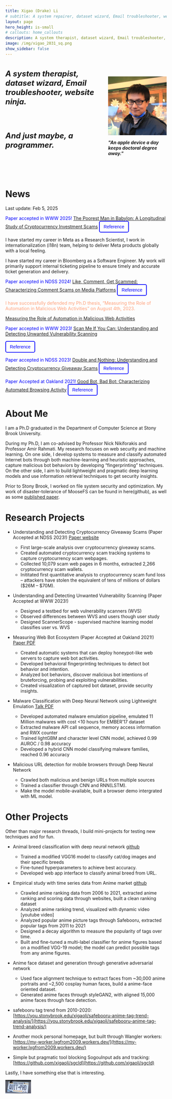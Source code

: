 ```yaml
---
title: Xigao (Drake) Li
# subtitle: A system repairer, dataset wizard, Email troubleshooter, website ninja. probably a programmer. An apple a day keeps doctoral degree away.
layout: page
hero_height: is-small
# callouts: home_callouts
description: A system therapist, dataset wizard, Email troubleshooter, website ninja. probably a programmer. An apple device a day keeps doctoral degree away.
image: /img/xigao_2031_sq.png
show_sidebar: false
---
```


<style>
  .text-wrapper {
    max-width: 600px;
    font-size: 24px;
    font-style: italic;
    font-weight: bold;
  }
  .profile-img-container {
    display: flex;
    flex-direction: column;
    justify-content: center;
    align-items: center;
  }
  .image-quote {
    font-style: italic;
    font-weight: bold;
  }

  /* Styles for the modal */
        .modal {
            display: none; /* Hidden by default */
            position: fixed;
            z-index: 1000;
            left: 0;
            top: 0;
            width: 100%;
            height: 100%;
            background-color: rgba(0, 0, 0, 0.5);
        }

        .modal-content {
            background-color: white;
            padding: 20px;
            border-radius: 8px;
            width: 50%;
            max-width: 500px;
            margin: 15% auto;
            position: relative;
            text-align: center;
        }

        .close-btn {
            background: red;
            color: white;
            border: none;
            padding: 8px 16px;
            cursor: pointer;
            border-radius: 4px;
            margin-top: 10px;
        }

        .copy-btn {
            background: green;
            color: white;
            border: none;
            padding: 8px 16px;
            cursor: pointer;
            border-radius: 4px;
            margin-top: 10px;
        }

        textarea {
            width: 100%;
            height: 80px;
            resize: none;
        }
        .hidden-reference {
            display: none;
        }
  /* button styles */
  .transparent-btn {
    background: transparent;
    border: 2px solid blue; /* Add a border to make it visible */
    color: blue; /* Text color */
    padding: 8px 12px;
    cursor: pointer;
    border-radius: 5px;
    font-size: 14px;
    transition: all 0.3s ease;
}

.transparent-btn:hover {
    background: rgba(0, 0, 255, 0.1); /* Light blue on hover */
}

</style>

<!-- The Modal to display reference -->
<div id="referenceModal" class="modal">
    <div class="modal-content">
        <h3>Reference</h3>
        <textarea id="referenceText" readonly>
--        
        </textarea>
        <br>
        <button class="copy-btn" onclick="copyReference()">Copy</button>
        <button class="close-btn" onclick="closeModal()">Close</button>
    </div>
</div>

<script>
function openModal(referenceId) {
            let referenceText = document.getElementById(referenceId).innerText.trim();
            document.getElementById("referenceText").value = referenceText;
            document.getElementById("referenceModal").style.display = "block";
        }
        function closeModal() {
            document.getElementById("referenceModal").style.display = "none";
        }
        function copyReference() {
            let textArea = document.getElementById("referenceText");
            textArea.select();
            textArea.setSelectionRange(0, 99999); // For mobile devices
            navigator.clipboard.writeText(textArea.value);
            alert("Reference copied!");
        }
</script>

<div class="columns">
  <div class="column is-6">
    <div class="text-wrapper">
      <p>A system therapist, dataset wizard, Email troubleshooter, website ninja.</p>
      <br>
      <p>And just maybe, a programmer. </p>
    <br>
    <br>
    </div>
  </div>
  <div class="profile-img-container">
    <img src="img/xigao_2031_sq.png" alt="Profile Image" width="300px">
    <p class="image-quote">"An apple device a day keeps doctoral degree away."</p>
  </div>
</div>

# News
Last update: Feb 5, 2025

<span style="color:blue">Paper accepted in WWW 2025!</span> [The Poorest Man in Babylon: A Longitudinal Study of Cryptocurrency Investment Scams](#news)
<button class="transparent-btn" onclick="openModal('ref-muzammil2025crimson')">Reference</button>
<span id="ref-muzammil2025crimson" class="hidden-reference">
  @inproceedings{muzammil2025crimson,
    title = {The Poorest Man in Babylon: A Longitudinal Study of Cryptocurrency Investment Scams},
    author = {Muhammad Muzammil and Abisheka Pitumpe and Xigao Li and Amir Rahmati and Nick Nikiforakis},
    booktitle = {Proceedings of the Web Conference (WWW)},
    year = {2025},
  }
</span>

<span>I have started my career in Meta as a Research Scientist, I work in internationalization (i18n) team, helping to deliver Meta products globally with a local feeling.</span> 

<span>I have started my career in Bloomberg as a Software Engineer. My work will primarily support internal ticketing pipeline to ensure timely and accurate ticket generation and delivery.</span> 

<span style="color:blue">Paper accepted in NDSS 2024!</span> [Like, Comment, Get Scammed: Characterizing Comment Scams on Media Platforms](https://like-comment-get-scammed.github.io/)
<button class="transparent-btn" onclick="openModal('ref-li2024commentscams')">Reference</button>
<span id="ref-li2024commentscams" class="hidden-reference">
  @inproceedings{li2024commentscams,
    title = {Like, Comment, Get Scammed: Characterizing Comment Scams on Media Platforms},
    author = {Xigao Li and Amir Rahmati and Nick Nikiforakis},
    booktitle = {Proceedings of the Network and Distributed System Security Symposium (NDSS)},
    year = {2024},
  }
</span>

<span style="color:LightSalmon">I have successfully defended my Ph.D thesis, “Measuring the Role of Automation in Malicious Web Activities” on August 4th, 2023. </span>

[Measuring the Role of Automation in Malicious Web Activities](files/xigao-thesis-presentation-slides.pdf)

<span style="color:blue">Paper accepted in WWW 2023!</span> [Scan Me If You Can: Understanding and Detecting Unwanted Vulnerability Scanning](https://scan-me-if-you-can.github.io)

<button class="transparent-btn" onclick="openModal('ref-li2023scanme')">Reference</button>
<span id="ref-li2023scanme" class="hidden-reference">
  @inproceedings{li2023scanme,
    author = {Li, Xigao and Amin Azad, Babak and Rahmati, Amir and Nikiforakis, Nick},
    title = {Scan Me If You Can: Understanding and Detecting Unwanted Vulnerability Scanning},
    year = {2023},
    booktitle = {Proceedings of the ACM Web Conference (WWW)},
    }
</span>

<span style="color:blue">Paper accepted in NDSS 2023!</span> [Double and Nothing: Understanding and Detecting Cryptocurrency Giveaway Scams](https://double-and-nothing.github.io/)
<button class="transparent-btn" onclick="openModal('ref-li2023cryptoscams')">Reference</button>
<span id="ref-li2023cryptoscams" class="hidden-reference">
  @inproceedings{li2023cryptoscams,
    title = {Double and Nothing: Understanding and Detecting Cryptocurrency Giveaway Scams},
    author = {Xigao Li and Anurag Yepuri and Nick Nikiforakis},
    booktitle = {Proceedings of the Network and Distributed System Security Symposium (NDSS)},
    year = {2023},
   }
</span>

<span style="color:blue">Paper Accepted at Oakland 2021!</span> [Good Bot, Bad Bot: Characterizing Automated Browsing Activity](https://you.stonybrook.edu/xigaoli/files/2021/04/goodbotbadbot_oakland2021.pdf)
<button class="transparent-btn" onclick="openModal('ref-li2021botcharacterization')">Reference</button>
<span id="ref-li2021botcharacterization" class="hidden-reference">
  @inproceedings{li2021botcharacterization,
    title = {Good Bot, Bad Bot: Characterizing Automated Browsing Activity},
    author = {Xigao Li and Babak {Amin Azad} and Amir Rahmati and Nick Nikiforakis},
    booktitle = {Proceedings of the 42nd IEEE Symposium on Security and Privacy (IEEE S\&P)},
    year = {2021},
   }     
</span>


# About Me

I am a Ph.D graduated in the Department of Computer Science at Stony Brook University.

During my Ph.D, I am co-advised by Professor Nick Nikiforakis and Professor Amir Rahmati. My research focuses on web security and machine learning. On one side, I develop systems to measure and classify automated Internet bots through both machine-learning and heuristic approaches, capture malicious bot behaviors by developing “fingerprinting” techniques. On the other side, I aim to build lightweight and pragmatic deep learning models and use information retrieval techniques to get security insights.

Prior to Stony Brook, I worked on file system security and optimization. My work of disaster-tolerance of MooseFS can be found in here(github), as well as some [published paper](https://link.springer.com/article/10.1007/s11227-016-1902-9).

# Research Projects

* Understanding and Detecting Cryptocurrency Giveaway Scams (Paper Accepted at NDSS 2023!) [Paper website](https://double-and-nothing.github.io/)

  - First large-scale analysis over cryptocurrency giveaway scams.
  - Created automated cryptocurrency scam tracking systems to capture cryptocurrency scam webpages.
  - Collected 10,079 scam web pages in 6 months, extracted 2,266 cryptocurrency scam wallets.
  - Inititated first quantitative analysis to cryptocurrency scam fund loss – attackers have stolen the equivalent of tens of millions of dollars ($26M – $70M).

* Understanding and Detecting Unwanted Vulnerability Scanning (Paper Accepted at WWW 2023!)
  - Designed a testbed for web vulnerability scanners (WVS)
  - Observed differences between WVS and users though user study
  - Designed ScannerScope - supervised machine learning model classifies user vs. WVS

* Measuring Web Bot Ecosystem (Paper Accepted at Oakland 2021!) [Paper PDF](https://you.stonybrook.edu/xigaoli/files/2021/04/goodbotbadbot_oakland2021.pdf)

  - Created automatic systems that can deploy honeypot-like web servers to capture web bot activities.
  - Developed behavioral fingerprinting techniques to detect bot behavior and intention.
  - Analyzed bot behaviors, discover malicious bot intentions of bruteforcing, probing and exploiting vulnerabilities.
  - Created visualization of captured bot dataset, provide security insights.

* Malware Classification with Deep Neural Network using Lightweight Emulation [Talk PDF](https://www.camlis.org/s/camlis_2021_li.pdf)

  - Developed automated malware emulation pipeline, emulated 11 Million malwares with cost <10 hours for EMBER’17 dataset
  - Extracted malware API call sequence, memory access information and RWX counter
  - Trained lightGBM and character level CNN model, achieved 0.99 AUROC / 0.98 accuracy
  - Developed a hybrid CNN model classifying malware families, reached 0.96 accuracy

* Malicious URL detection for mobile browsers through Deep Neural Network 

  - Crawled both malicious and benign URLs from multiple sources
  - Trained a classifier through CNN and RNN(LSTM).
  - Make the model mobile-available, built a browser demo intergrated with ML model.


# Other Projects

Other than major research threads, I build mini-projects for testing new techniques and for fun.

* Animal breed classification with deep neural network [github](https://github.com/xigaoli/animal-breed-classification)

  - Trained a modified VGG16 model to classify cat/dog images and their specific breeds
  - Fine-tuned hyperparameters to achieve best accuracy.
  - Developed web app interface to classify animal breed from URL.

* Empirical study with time series data from Anime market [github](https://github.com/xigaoli/anime-ranking-trends)

  - Crawled anime ranking data from 2006 to 2021, extracted anime ranking and scoring data through websites, built a clean ranking dataset
  - Analyzed anime ranking trend, visualized with dynamic video [youtube video]
  - Analyzed popular anime picture tags through Safebooru, extracted popular tags from 2011 to 2021
  - Designed a decay algorithm to measure the popularity of tags over time.
  - Built and fine-tuned a multi-label classifier for anime figures based on a modified VGG-19 model; the model can predict possible tags from any anime figures.

* Anime face dataset and generation through generative adversarial network

  - Used face alignment technique to extract faces from ~30,000 anime portraits and ~2,500 cosplay human faces, build a anime-face oriented dataset.
  - Generated anime faces through styleGAN2, with aligned 15,000 anime faces through face detection.


* safebooru tag trend from 2010-2020:
 [https://you.stonybrook.edu/xigaoli/safebooru-anime-tag-trend-analysis/](https://you.stonybrook.edu/xigaoli/safebooru-anime-tag-trend-analysis/)
* Another mock personal homepage, but built through Wangler workers:
[https://my-worker.lxgfrom2009.workers.dev/](https://my-worker.lxgfrom2009.workers.dev/)
* Simple but pragmatic tool blocking SogouInput ads and tracking:
[https://github.com/xigaoli/sgcld](https://github.com/xigaoli/sgcld)

<p>Lastly, I have something else that is interesting.</p>
<a href="https://quitphd.com"><img src="img/quit_cr.jpg" alt="Quit PhD" width="80px"></a>

[NA]: #

